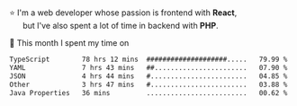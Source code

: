 ⭐ I'm a web developer whose passion is frontend with <b>React</b>,<br/>
&nbsp; &nbsp; &nbsp; but I've also spent a lot of time in backend with <b>PHP</b>.

📅 This month I spent my time on

<!--START_SECTION:waka-->

```txt
TypeScript        78 hrs 12 mins  ####################.....   79.99 %
YAML              7 hrs 43 mins   ##.......................   07.90 %
JSON              4 hrs 44 mins   #........................   04.85 %
Other             3 hrs 47 mins   #........................   03.88 %
Java Properties   36 mins         .........................   00.62 %
```

<!--END_SECTION:waka-->
